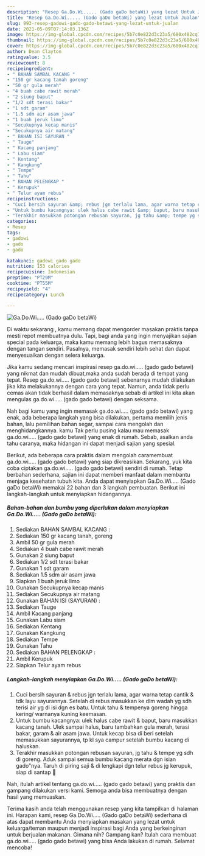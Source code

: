 ```yaml
---
description: "Resep Ga.Do.Wi..... (Gado gaDo betaWi) yang lezat Untuk Jualan"
title: "Resep Ga.Do.Wi..... (Gado gaDo betaWi) yang lezat Untuk Jualan"
slug: 993-resep-gadowi-gado-gado-betawi-yang-lezat-untuk-jualan
date: 2021-05-09T07:14:03.136Z
image: https://img-global.cpcdn.com/recipes/5b7c0e822d3c23a5/680x482cq70/gadowi-gado-gado-betawi-foto-resep-utama.jpg
thumbnail: https://img-global.cpcdn.com/recipes/5b7c0e822d3c23a5/680x482cq70/gadowi-gado-gado-betawi-foto-resep-utama.jpg
cover: https://img-global.cpcdn.com/recipes/5b7c0e822d3c23a5/680x482cq70/gadowi-gado-gado-betawi-foto-resep-utama.jpg
author: Dean Clayton
ratingvalue: 3.5
reviewcount: 8
recipeingredient:
- " BAHAN SAMBAL KACANG "
- "150 gr kacang tanah goreng"
- "50 gr gula merah"
- "4 buah cabe rawit merah"
- "2 siung baput"
- "1/2 sdt terasi bakar"
- "1 sdt garam"
- "1.5 sdm air asam jawa"
- "1 buah jeruk limo"
- "Secukupnya kecap manis"
- "Secukupnya air matang"
- " BAHAN ISI SAYURAN "
- " Tauge"
- " Kacang panjang"
- " Labu siam"
- " Kentang"
- " Kangkung"
- " Tempe"
- " Tahu"
- " BAHAN PELENGKAP "
- " Kerupuk"
- " Telur ayam rebus"
recipeinstructions:
- "Cuci bersih sayuran &amp; rebus jgn terlalu lama, agar warna tetap cantik &amp; tdk layu sayurannya. Setelah di rebus masukkan ke dlm wadah yg sdh terisi air yg di isi dgn es batu. Untuk tahu &amp; tempenya goreng hingga kering/ warnanya kuning keemasan."
- "Untuk bumbu kacangnya: ulek halus cabe rawit &amp; baput, baru masukkan kacang tanah. Ulek sampai halus, baru tambahkan gula merah, terasi bakar, garam &amp; air asam jawa. Untuk kecap bisa di beri setelah memasukkan sayurannya, tp kl sya campur setelah bumbu kacang di haluskan."
- "Terakhir masukkan potongan rebusan sayuran, jg tahu &amp; tempe yg sdh di goreng. Aduk sampai semua bumbu kacang merata dgn isian gado&#34;nya. Taruh di piring saji &amp; di lengkapi dgn telur rebus jg kerupuk, siap di santap 🤤"
categories:
- Resep
tags:
- gadowi
- gado
- gado

katakunci: gadowi gado gado 
nutrition: 153 calories
recipecuisine: Indonesian
preptime: "PT29M"
cooktime: "PT55M"
recipeyield: "4"
recipecategory: Lunch

---
```



![Ga.Do.Wi..... (Gado gaDo betaWi)](https://img-global.cpcdn.com/recipes/5b7c0e822d3c23a5/680x482cq70/gadowi-gado-gado-betawi-foto-resep-utama.jpg)

Di waktu  sekarang , kamu memang dapat mengorder masakan praktis tanpa mesti repot membuatnya dulu. Tapi, bagi anda yang ingin menyajikan sajian special pada keluarga, maka kamu memang lebih bagus memasaknya dengan tangan sendiri. Pasalnya, memasak sendiri lebih sehat dan dapat menyesuaikan dengan selera keluarga.

Jika kamu sedang mencari inspirasi resep ga.do.wi..... (gado gado betawi) yang nikmat dan mudah dibuat,maka anda sudah berada di tempat yang tepat. Resep ga.do.wi..... (gado gado betawi)  sebenarnya mudah dilakukan jika kita melakukannya dengan cara yang tepat. Namun, anda tidak perlu cemas akan tidak berhasil dalam memasaknya 
sebab di artikel ini kita akan mengulas ga.do.wi..... (gado gado betawi) dengan seksama.  



Nah bagi kamu yang ingin memasak ga.do.wi..... (gado gado betawi) yang enak, ada beberapa langkah yang bisa dilakukan, pertama memilih jenis bahan, lalu pemilihan bahan segar, sampai cara mengolah dan menghidangkannya. kamu Tak perlu pusing kalau mau memasak ga.do.wi..... (gado gado betawi) yang enak di rumah. Sebab, asalkan anda  tahu caranya, maka hidangan ini dapat menjadi sajian yang spesial.

Berikut, ada beberapa cara praktis  dalam mengolah caramembuat ga.do.wi..... (gado gado betawi) yang siap dikreasikan. Sekarang, yuk kita coba ciptakan ga.do.wi..... (gado gado betawi) sendiri di rumah. Tetap berbahan sederhana, sajian ini dapat memberi manfaat dalam membantu menjaga kesehatan tubuh kita. Anda dapat menyiapkan Ga.Do.Wi..... (Gado gaDo betaWi) memakai 22 bahan dan 3 langkah pembuatan. Berikut ini langkah-langkah untuk menyiapkan hidangannya.

<!--inarticleads1-->

##### Bahan-bahan dan bumbu yang diperlukan dalam menyiapkan Ga.Do.Wi..... (Gado gaDo betaWi):

1. Sediakan  BAHAN SAMBAL KACANG :
1. Sediakan 150 gr kacang tanah, goreng
1. Ambil 50 gr gula merah
1. Sediakan 4 buah cabe rawit merah
1. Gunakan 2 siung baput
1. Sediakan 1/2 sdt terasi bakar
1. Gunakan 1 sdt garam
1. Sediakan 1.5 sdm air asam jawa
1. Siapkan 1 buah jeruk limo
1. Gunakan Secukupnya kecap manis
1. Sediakan Secukupnya air matang
1. Gunakan  BAHAN ISI (SAYURAN) :
1. Sediakan  Tauge
1. Ambil  Kacang panjang
1. Gunakan  Labu siam
1. Sediakan  Kentang
1. Gunakan  Kangkung
1. Sediakan  Tempe
1. Gunakan  Tahu
1. Sediakan  BAHAN PELENGKAP :
1. Ambil  Kerupuk
1. Siapkan  Telur ayam rebus




<!--inarticleads2-->

##### Langkah-langkah menyiapkan Ga.Do.Wi..... (Gado gaDo betaWi):

1. Cuci bersih sayuran &amp; rebus jgn terlalu lama, agar warna tetap cantik &amp; tdk layu sayurannya. Setelah di rebus masukkan ke dlm wadah yg sdh terisi air yg di isi dgn es batu. Untuk tahu &amp; tempenya goreng hingga kering/ warnanya kuning keemasan.
1. Untuk bumbu kacangnya: ulek halus cabe rawit &amp; baput, baru masukkan kacang tanah. Ulek sampai halus, baru tambahkan gula merah, terasi bakar, garam &amp; air asam jawa. Untuk kecap bisa di beri setelah memasukkan sayurannya, tp kl sya campur setelah bumbu kacang di haluskan.
1. Terakhir masukkan potongan rebusan sayuran, jg tahu &amp; tempe yg sdh di goreng. Aduk sampai semua bumbu kacang merata dgn isian gado&#34;nya. Taruh di piring saji &amp; di lengkapi dgn telur rebus jg kerupuk, siap di santap 🤤




Nah, itulah artikel tentang  ga.do.wi..... (gado gado betawi)  yang praktis dan gampang dilakukan versi kami. Semoga anda bisa membuatnya dengan hasil yang memuaskan. 

Terima kasih anda telah menggunakan resep yang kita tampilkan di halaman ini. Harapan kami, resep  Ga.Do.Wi..... (Gado gaDo betaWi) sederhana di atas dapat membantu Anda menyiapkan masakan yang lezat untuk keluarga/teman maupun menjadi inspirasi bagi Anda yang berkeinginan untuk berjualan makanan. Gimana nih? Gampang kan? Itulah cara membuat ga.do.wi..... (gado gado betawi) yang bisa Anda lakukan di rumah. Selamat mencoba!

